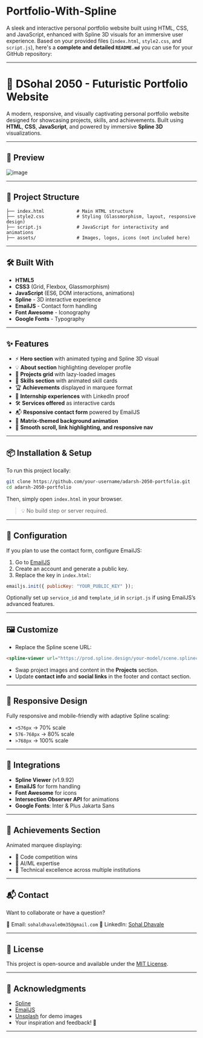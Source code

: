 # Portfolio-With-Spline
A sleek and interactive personal portfolio website built using HTML, CSS, and JavaScript, enhanced with Spline 3D visuals for an immersive user experience.
Based on your provided files (`index.html`, `style2.css`, and `script.js`), here's a **complete and detailed `README.md`** you can use for your GitHub repository:

---

# 💼 DSohal 2050 - Futuristic Portfolio Website

A modern, responsive, and visually captivating personal portfolio website designed for showcasing projects, skills, and achievements. Built using **HTML**, **CSS**, **JavaScript**, and powered by immersive **Spline 3D** visualizations.


---

## 📸 Preview


![image](https://github.com/user-attachments/assets/951819d1-2d27-4373-88e9-f898354ca1ba)


---

## 📁 Project Structure

```
├── index.html            # Main HTML structure
├── style2.css            # Styling (Glassmorphism, layout, responsive design)
├── script.js             # JavaScript for interactivity and animations
├── assets/               # Images, logos, icons (not included here)
```

---

## 🛠️ Built With

* **HTML5**
* **CSS3** (Grid, Flexbox, Glassmorphism)
* **JavaScript** (ES6, DOM interactions, animations)
* **Spline** - 3D interactive experience
* **EmailJS** - Contact form handling
* **Font Awesome** - Iconography
* **Google Fonts** - Typography

---

## ✨ Features

* ⚡ **Hero section** with animated typing and Spline 3D visual
* 💡 **About section** highlighting developer profile
* 📂 **Projects grid** with lazy-loaded images
* 🧠 **Skills section** with animated skill cards
* 🏆 **Achievements** displayed in marquee format
* 🤖 **Internship experiences** with LinkedIn proof
* 🛠️ **Services offered** as interactive cards
* 📬 **Responsive contact form** powered by EmailJS
* 🌌 **Matrix-themed background animation**
* 🎯 **Smooth scroll, link highlighting, and responsive nav**

---

## 📦 Installation & Setup

To run this project locally:

```bash
git clone https://github.com/your-username/adarsh-2050-portfolio.git
cd adarsh-2050-portfolio
```

Then, simply open `index.html` in your browser.

> 💡 No build step or server required.

---

## 🔐 Configuration

If you plan to use the contact form, configure EmailJS:

1. Go to [EmailJS](https://www.emailjs.com/)
2. Create an account and generate a public key.
3. Replace the key in `index.html`:

```js
emailjs.init({ publicKey: "YOUR_PUBLIC_KEY" });
```

Optionally set up `service_id` and `template_id` in `script.js` if using EmailJS’s advanced features.

---

## 🖼️ Customize

* Replace the Spline scene URL:

```html
<spline-viewer url="https://prod.spline.design/your-model/scene.splinecode"></spline-viewer>
```

* Swap project images and content in the **Projects** section.
* Update **contact info** and **social links** in the footer and contact section.

---

## 📱 Responsive Design

Fully responsive and mobile-friendly with adaptive Spline scaling:

* `<576px` → 70% scale
* `576-768px` → 80% scale
* `>768px` → 100% scale

---

## 🧩 Integrations

* **Spline Viewer** (v1.9.92)
* **EmailJS** for form handling
* **Font Awesome** for icons
* **Intersection Observer API** for animations
* **Google Fonts**: Inter & Plus Jakarta Sans

---

## 🏅 Achievements Section

Animated marquee displaying:

* 🥇 Code competition wins
* 🧠 AI/ML expertise
* 🧪 Technical excellence across multiple institutions

---

## 📬 Contact

Want to collaborate or have a question?

📧 Email: `sohaldhavale0m35@gmail.com`
🔗 LinkedIn: [Sohal Dhavale](https://www.linkedin.com/in/sohal-dhavale-3b1208258/)

---

## 📄 License

This project is open-source and available under the [MIT License](LICENSE).

---

## 🙌 Acknowledgments

* [Spline](https://spline.design)
* [EmailJS](https://emailjs.com)
* [Unsplash](https://unsplash.com) for demo images
* Your inspiration and feedback! 💚

---

